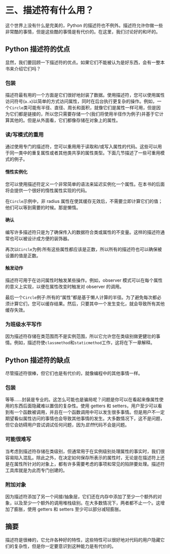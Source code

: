 # 三、描述符有什么用？

这个世界上没有什么是完美的，Python 的描述符也不例外。描述符允许你做一些非常酷的事情，但是这些酷的事情是有代价的。在这里，我们讨论好的和坏的。

## Python 描述符的优点

显然，我们要回顾一下描述符的优点。如果它们不能被认为是好东西，会有一整本书来介绍它们吗？

### 包装

描述符最有用的一个方面是它们很好地封装了数据。使用描述符，您可以使用属性访问符号(`a.x`)以简单的方式访问属性，同时在后台执行更复杂的操作。例如，一个`Circle`类可能有半径、直径、周长和面积，就像它们是属性一样可用，但是因为它们都是链接的，所以您只需要存储一个(我们将使用半径作为例子)并基于它计算其他的。但是从外面看，它们都像存储在对象上的属性。

### 读/写模式的重用

通过使用专门的描述符，您可以重用用于读取和/或写入属性的代码。这些可以用于同一类中的重复属性或者其他类共享的属性类型。下面几节描述了一些可重用模式的例子。

#### 惰性实例化

您可以使用描述符定义一个非常简单的语法来延迟实例化一个属性。在本书的后面将会提供一个很好的惰性属性实现的代码。

在`Circle`示例中，非 radius 属性在使其缓存无效后，不需要立即计算它们的值；他们可以等到需要的时候。那是懒惰。

#### 确认

编写许多描述符只是为了确保传入的数据符合类或属性的不变量。这样的描述符通常也可以被设计成方便的装饰器。

再次以`Circle`为例:所有这些属性都应该是正数，所以所有的描述符也可以确保被设置的值是正数。

#### 触发动作

描述符可用于在访问属性时触发某些操作。例如，observer 模式可以在每个属性的意义上实现，以便在属性改变时触发对 observer 的调用。

最后一个`Circle`例子:所有的“属性”都是基于懒人计算的半径。为了避免每次都必须计算它们，您可以缓存结果。然后，只要其中一个发生变化，就会导致所有其他缓存失效。

### 为班级水平写作

因为描述符存储在类范围而不是实例范围，所以它允许您在类级别做更健壮的事情。例如，描述符使`classmethod`和`staticmethod`工作，这将在下一章解释。

## Python 描述符的缺点

尽管描述符很棒，但它们也是有代价的，就像编程中的其他事情一样。

### 包装

等等……封装是专业的。这怎么可能也是骗局呢？问题是你可以在看起来像属性使用的东西后面隐藏难以置信的复杂性。使用 getters 和 setters，用户至少可以看到有一个函数被调用，并且在一个函数调用中可以发生很多事情。但是用户不一定期望看似属性访问的事情也会导致其他事情的发生。大多数情况下，这不是问题，但它会妨碍用户尝试调试任何问题，因为*显然*代码不会是问题。

### 可能很难写

当考虑到描述符存储在类级别，但通常用于在实例级别处理属性的事实时，我们很容易陷入混乱。除此之外，在决定如何保存所表示的属性时，无论是在描述符上还是在属性所针对的对象上，都有许多需要考虑的事项和常见的陷阱要处理。描述符工具库就是为此而专门创建的。

### 附加对象

因为描述符添加了另一个间接/抽象层，它们还在内存中添加了至少一个额外的对象，以及至少一个额外的调用堆栈级别。在大多数情况下，两者都不止一个。这增加了膨胀，使用 getters 和 setters 至少可以部分减轻膨胀。

## 摘要

描述符是很棒的，它允许各种好的特性，这些特性可以很好地对代码的用户隐藏它们的复杂性，但是你一定要意识到这种能力是有代价的。